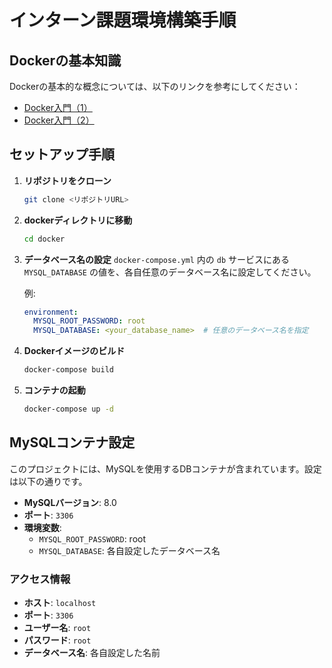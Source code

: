 # インターン課題環境構築手順

## Dockerの基本知識
Dockerの基本的な概念については、以下のリンクを参考にしてください：
- [Docker入門（1）](https://qiita.com/Sicut_study/items/4f301d000ecee98e78c9)
- [Docker入門（2）](https://qiita.com/takusan64/items/4d622ce1858c426719c7)

## セットアップ手順

1. **リポジトリをクローン**
   ```bash
   git clone <リポジトリURL>
   ```

2. **dockerディレクトリに移動**
   ```bash
   cd docker
   ```

3. **データベース名の設定**
   `docker-compose.yml` 内の `db` サービスにある `MYSQL_DATABASE` の値を、各自任意のデータベース名に設定してください。
   
   例:
   ```yaml
   environment:
     MYSQL_ROOT_PASSWORD: root
     MYSQL_DATABASE: <your_database_name>  # 任意のデータベース名を指定
   ```

4. **Dockerイメージのビルド**
   ```bash
   docker-compose build
   ```

5. **コンテナの起動**
   ```bash
   docker-compose up -d
   ```

## MySQLコンテナ設定
このプロジェクトには、MySQLを使用するDBコンテナが含まれています。設定は以下の通りです。

- **MySQLバージョン**: 8.0
- **ポート**: `3306`
- **環境変数**:
  - `MYSQL_ROOT_PASSWORD`: root
  - `MYSQL_DATABASE`: 各自設定したデータベース名

### アクセス情報
- **ホスト**: `localhost`
- **ポート**: `3306`
- **ユーザー名**: `root`
- **パスワード**: `root`
- **データベース名**: 各自設定した名前
